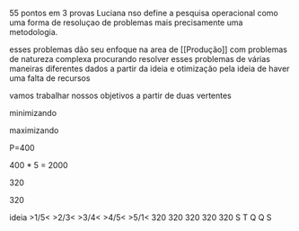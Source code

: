 55 pontos em 3 provas
Luciana nso define a pesquisa operacional como uma forma de resoluçao de problemas mais precisamente uma metodologia.

esses problemas dão seu enfoque na area de [[Produção]] com problemas de natureza complexa procurando resolver esses problemas de várias maneiras diferentes dados a partir da ideia e otimização pela ideia de haver uma falta de recursos 

vamos trabalhar nossos objetivos a partir de duas vertentes

minimizando 

maximizando

P=400

400 * 5 = 2000

320

320

 
ideia >1/5<   >2/3<   >3/4<   >4/5<  >5/1<
	  320       320       320       320     320
	S T Q Q S 